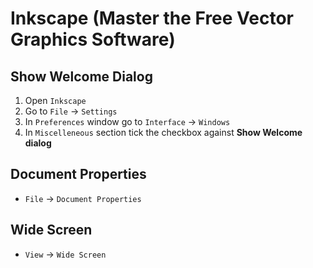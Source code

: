# Inkscape (Master the Free Vector Graphics Software)

## Show Welcome Dialog

1. Open `Inkscape`
2. Go to `File` -> `Settings`
3. In `Preferences` window go to `Interface` -> `Windows`
4. In `Miscelleneous` section tick the checkbox against **Show Welcome dialog**

## Document Properties

- `File` -> `Document Properties`

## Wide Screen

- `View` -> `Wide Screen`
